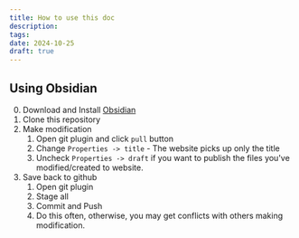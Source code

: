 ```yaml
---
title: How to use this doc
description: 
tags: 
date: 2024-10-25
draft: true
---
```

## Using Obsidian

0. Download and Install [Obsidian](https://obsidian.md/download)
1. Clone this repository
2. Make modification
	1. Open git plugin and click `pull` button
	2. Change `Properties -> title` - The website picks up only the title
	3. Uncheck `Properties -> draft` if you want to publish the files you've modified/created to website.
4. Save back to github
	1. Open git plugin
	2. Stage all
	3. Commit and Push
	4. Do this often, otherwise, you may get conflicts with others making modification. 


